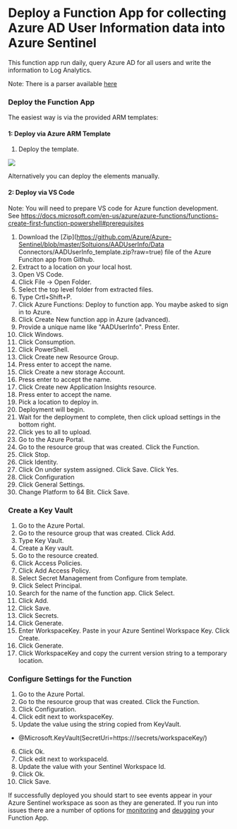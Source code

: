 # Deploy a Function App for collecting Azure AD User Information data into Azure Sentinel
This function app run daily, query Azure AD for all users and write the information to Log Analytics.

Note:  There is a parser available [here](https://github.com/Azure/Azure-Sentinel/blob/master/solutions/AADUserInfo/Parsers/AADUserInfo.txt)

### Deploy the Function App
The easiest way is via the provided ARM templates:

#### 1: Deploy via Azure ARM Template
1.  Deploy the template.

<a href="https://portal.azure.com/#create/Microsoft.Template/uri/https%3A%2F%2Fraw.githubusercontent.com%2FAzure%2FAzure-Sentinel%2Fmaster%2FSolutions%2FAADUserInfo%2FData%20Conectors%2Fazuredeploy.json" target="_blank">
    <img src="https://aka.ms/deploytoazurebutton"/>
</a>

Alternatively you can deploy the elements manually.
#### 2: Deploy via VS Code
Note: You will need to prepare VS code for Azure function development.  See https://docs.microsoft.com/en-us/azure/azure-functions/functions-create-first-function-powershell#prerequisites
1. Download the [Zip](https://github.com/Azure/Azure-Sentinel/blob/master/Soltuions/AADUserInfo/Data Connectors/AADUserInfo_template.zip?raw=true) file of the Azure Funciton app from Github.
2. Extract to a location on your local host.
3. Open VS Code.
4. Click File -> Open Folder.
5. Select the top level folder from extracted files.
6. Type Crtl+Shift+P.
7. Click Azure Functions: Deploy to function app.  You maybe asked to sign in to Azure.
8. Click Create New function app in Azure (advanced).
9. Provide a unique name like "AADUserInfo". Press Enter.
10. Click Windows.
11. Click Consumption.
12. Click PowerShell.
13. Click Create new Resource Group.
14. Press enter to accept the name.
15. Click Create a new storage Account.
16. Press enter to accept the name.
17. Click Create new Application Insights resource.
18. Press enter to accept the name.
19. Pick a location to deploy in.
20. Deployment will begin.
21. Wait for the deployment to complete, then click upload settings in the bottom right.
22. Click yes to all to upload.
23. Go to the Azure Portal.
24. Go to the resource group that was created.  Click the Function.
25. Click Stop.
26. Click Identity.
27. Click On under system assigned.  Click Save.  Click Yes.
29. Click Configuration
30. Click General Settings.
31. Change Platform to 64 Bit.  Click Save.

### Create a Key Vault
1. Go to the Azure Portal.
2. Go to the resource group that was created.  Click Add.
3. Type Key Vault.
4. Create a Key vault.
5. Go to the resource created.
6. Click Access Policies.
7. Click Add Access Policy.
8. Select Secret Management from Configure from template.
9. Click Select Principal.
10. Search for the name of the function app.  Click Select.
11. Click Add.
12. Click Save.
13. Click Secrets.
14. Click Generate.
15. Enter WorkspaceKey. Paste in your Azure Sentinel Workspace Key. Click Create.
16. Click Generate.
17. Click WorkspaceKey and copy the current version string to a temporary location.

### Configure Settings for the Function
1. Go to the Azure Portal.
2. Go to the resource group that was created. Click the Function.
3. Click Configuration.
4. Click edit next to workspaceKey.
5. Update the value using the string copied from KeyVault.
* @Microsoft.KeyVault(SecretUri=https://<dnsname>/secrets/workspaceKey/<versionstring>)
6. Click Ok.
7. Click edit next to workspaceId.
8. Update the value with your Sentinel Workspace Id.
9. Click Ok.
11. Click Save.

If successfully deployed you should start to see events appear in your Azure Sentinel workspace as soon as they are generated.
If you run into issues there are a number of options for [monitoring](https://docs.microsoft.com/en-us/azure/azure-functions/functions-monitoring?tabs=cmd) and [deugging](https://docs.microsoft.com/en-us/azure/azure-functions/functions-debug-powershell-local) your Function App.